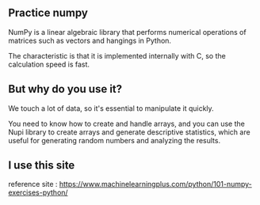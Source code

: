 ## Practice numpy

NumPy is a linear algebraic library that performs numerical operations of matrices such as vectors and hangings in Python. 

The characteristic is that it is implemented internally with C, so the calculation speed is fast.

## But why do you use it?

We touch a lot of data, so it's essential to manipulate it quickly.

You need to know how to create and handle arrays, and you can use the Nupi library to create arrays and generate descriptive statistics, which are useful for generating random numbers and analyzing the results.

## I use this site
reference site : https://www.machinelearningplus.com/python/101-numpy-exercises-python/
